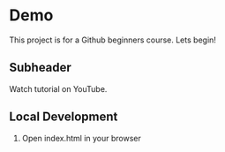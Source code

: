 # Demo

This project is for a Github beginners course.
Lets begin!

## Subheader

Watch tutorial on YouTube.

## Local Development

1. Open index.html in your browser
